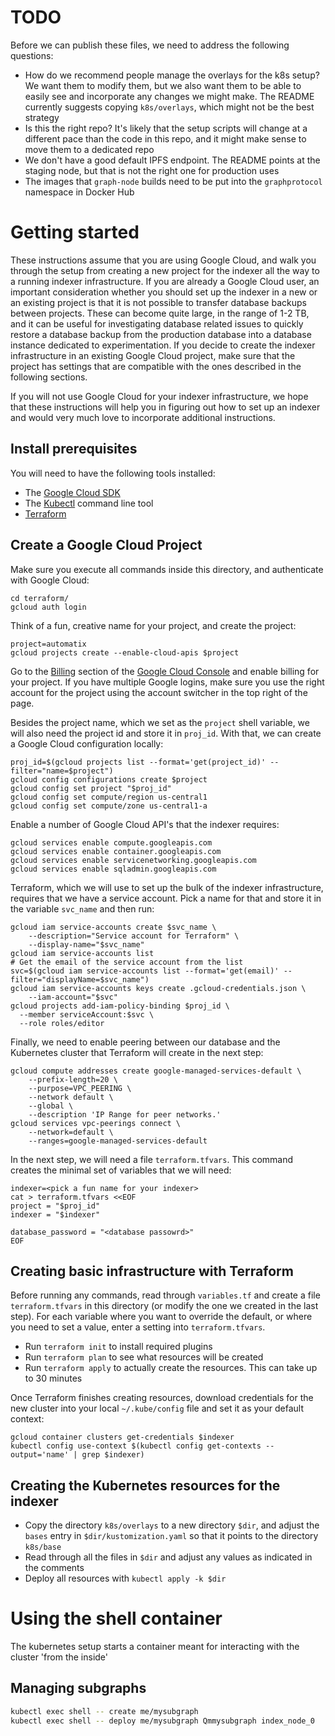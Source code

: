 # TODO

Before we can publish these files, we need to address the following
questions:

* How do we recommend people manage the overlays for the k8s setup? We want
  them to modify them, but we also want them to be able to easily see and
  incorporate any changes we might make. The README currently suggests
  copying `k8s/overlays`, which might not be the best strategy
* Is this the right repo? It's likely that the setup scripts will change at
  a different pace than the code in this repo, and it might make sense to
  move them to a dedicated repo
* We don't have a good default IPFS endpoint. The README points at the
  staging node, but that is not the right one for production uses
* The images that `graph-node` builds need to be put into the
  `graphprotocol` namespace in Docker Hub

# Getting started

These instructions assume that you are using Google Cloud, and walk you
through the setup from creating a new project for the indexer all the way
to a running indexer infrastructure. If you are already a Google Cloud
user, an important consideration whether you should set up the indexer in a
new or an existing project is that it is not possible to transfer database
backups between projects. These can become quite large, in the range of 1-2
TB, and it can be useful for investigating database related issues to
quickly restore a database backup from the production database into a
database instance dedicated to experimentation. If you decide to create the
indexer infrastructure in an existing Google Cloud project, make sure that
the project has settings that are compatible with the ones described in the
following sections.

If you will not use Google Cloud for your indexer infrastructure, we hope
that these instructions will help you in figuring out how to set up an
indexer and would very much love to incorporate additional instructions.

## Install prerequisites

You will need to have the following tools installed:

* The [Google Cloud SDK](https://cloud.google.com/sdk/install)
* The [Kubectl]( https://kubernetes.io/docs/tasks/tools/install-kubectl/)
  command line tool
* [Terraform](https://learn.hashicorp.com/terraform/getting-started/install)

## Create a Google Cloud Project

Make sure you execute all commands inside this directory, and authenticate
with Google Cloud:

```shell
cd terraform/
gcloud auth login
```

Think of a fun, creative name for your project, and create the project:
```shell
project=automatix
gcloud projects create --enable-cloud-apis $project
```

Go to the [Billing](https://console.cloud.google.com/billing/projects)
section of the [Google Cloud Console](https://console.cloud.google.com/)
and enable billing for your project. If you have multiple Google logins,
make sure you use the right account for the project using the account
switcher in the top right of the page.

Besides the project name, which we set as the `project` shell variable, we
will also need the project id and store it in `proj_id`. With that, we can
create a Google Cloud configuration locally:
```shell
proj_id=$(gcloud projects list --format='get(project_id)' --filter="name=$project")
gcloud config configurations create $project
gcloud config set project "$proj_id"
gcloud config set compute/region us-central1
gcloud config set compute/zone us-central1-a
```

Enable a number of Google Cloud API's that the indexer requires:
```shell
gcloud services enable compute.googleapis.com
gcloud services enable container.googleapis.com
gcloud services enable servicenetworking.googleapis.com
gcloud services enable sqladmin.googleapis.com
```

Terraform, which we will use to set up the bulk of the indexer
infrastructure, requires that we have a service account. Pick a name for
that and store it in the variable `svc_name` and then run:
```shell
gcloud iam service-accounts create $svc_name \
    --description="Service account for Terraform" \
    --display-name="$svc_name"
gcloud iam service-accounts list
# Get the email of the service account from the list
svc=$(gcloud iam service-accounts list --format='get(email)' --filter="displayName=$svc_name")
gcloud iam service-accounts keys create .gcloud-credentials.json \
    --iam-account="$svc"
gcloud projects add-iam-policy-binding $proj_id \
  --member serviceAccount:$svc \
  --role roles/editor
```

Finally, we need to enable peering between our database and the Kubernetes
cluster that Terraform will create in the next step:
```shell
gcloud compute addresses create google-managed-services-default \
    --prefix-length=20 \
    --purpose=VPC_PEERING \
    --network default \
    --global \
    --description 'IP Range for peer networks.'
gcloud services vpc-peerings connect \
    --network=default \
    --ranges=google-managed-services-default
```

In the next step, we will need a file `terraform.tfvars`. This command
creates the minimal set of variables that we will need:
```shell
indexer=<pick a fun name for your indexer>
cat > terraform.tfvars <<EOF
project = "$proj_id"
indexer = "$indexer"

database_password = "<database passowrd>"
EOF
```

## Creating basic infrastructure with Terraform

Before running any commands, read through `variables.tf` and create a file
`terraform.tfvars` in this directory (or modify the one we created in the
last step). For each variable where you want to override the default, or
where you need to set a value, enter a setting into `terraform.tfvars`.

* Run `terraform init` to install required plugins
* Run `terraform plan` to see what resources will be created
* Run `terraform apply` to actually create the resources. This can take up
  to 30 minutes

Once Terraform finishes creating resources, download credentials for the
new cluster into your local `~/.kube/config` file and set it as your
default context:
```shell
gcloud container clusters get-credentials $indexer
kubectl config use-context $(kubectl config get-contexts --output='name' | grep $indexer)
```

## Creating the Kubernetes resources for the indexer

* Copy the directory `k8s/overlays` to a new directory `$dir`, and adjust
  the `bases` entry in `$dir/kustomization.yaml` so that it points to the
  directory `k8s/base`
* Read through all the files in `$dir` and adjust any values as indicated
  in the comments
* Deploy all resources with `kubectl apply -k $dir`

# Using the shell container

The kubernetes setup starts a container meant for interacting with the
cluster 'from the inside'

## Managing subgraphs

```bash
kubectl exec shell -- create me/mysubgraph
kubectl exec shell -- deploy me/mysubgraph Qmmysubgraph index_node_0
```

